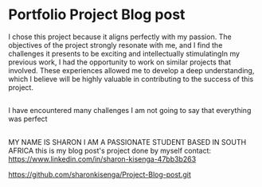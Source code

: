 # Portfolio Project Blog post

I chose this project because it aligns perfectly with my passion. 
The objectives of the project strongly resonate with me, and I find the challenges it presents to be exciting and intellectually stimulatingIn my previous work, I had the opportunity to work on similar projects that involved. These experiences allowed me to develop a deep understanding, which I believe will be highly valuable in contributing to the success of this project.

##
I have encountered many challenges I am not going to say that everything was perfect
##
MY NAME IS SHARON I AM A PASSIONATE STUDENT BASED IN SOUTH AFRICA
this is my blog post's project done by myself
contact: https://www.linkedin.com/in/sharon-kisenga-47bb3b263

https://github.com/sharonkisenga/Project-Blog-post.git


